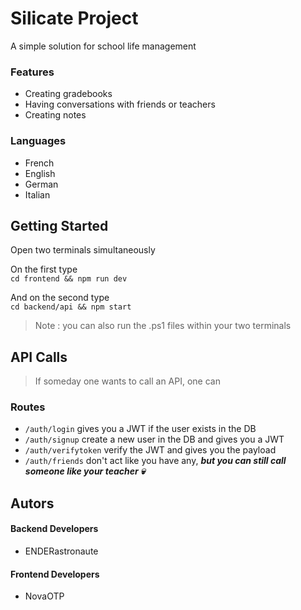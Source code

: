 # Silicate Project

A simple solution for school life management  

### Features

- Creating gradebooks
- Having conversations with friends or teachers
- Creating notes

### Languages

- French
- English
- German
- Italian


## Getting Started

Open two terminals simultaneously  

On the first type  
`cd frontend && npm run dev`  

And on the second type  
`cd backend/api && npm start`  

> Note : you can also run the .ps1 files within your two terminals

## API Calls

> If someday one wants to call an API, one can

### Routes

- `/auth/login` gives you a JWT if the user exists in the DB
- `/auth/signup` create a new user in the DB and gives you a JWT
- `/auth/verifytoken` verify the JWT and gives you the payload
- `/auth/friends` don't act like you have any, ***but you can still call someone like your teacher :skull:***

## Autors

#### Backend Developers

- ENDERastronaute

#### Frontend Developers

- NovaOTP